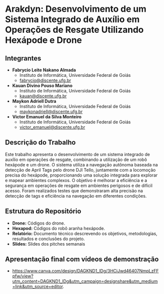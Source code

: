 # Arakdyn: Desenvolvimento de um Sistema Integrado de Auxílio em Operações de Resgate Utilizando Hexápode e Drone

## Integrantes
- **Fabrycio Leite Nakano Almada**
  - Instituto de Informática, Universidade Federal de Goiás
  - fabrycio@discente.ufg.br
- **Kauan Divino Pouso Mariano**
  - Instituto de Informática, Universidade Federal de Goiás
  - kauan@discente.ufg.br
- **Maykon Adriell Dutra**
  - Instituto de Informática, Universidade Federal de Goiás
  - maykonadriell@discente.ufg.br
- **Victor Emanuel da Silva Monteiro**
  - Instituto de Informática, Universidade Federal de Goiás
  - victor_emanuel@discente.ufg.br

## Descrição do Trabalho
Este trabalho apresenta o desenvolvimento de um sistema integrado de auxílio em operações de resgate, combinando a utilização de um robô hexápode e um drone. O sistema utiliza a navegação autônoma baseada na detecção de April Tags pelo drone DJI Tello, juntamente com a locomoção precisa do hexápode, proporcionando uma solução integrada para explorar e mapear ambientes complexos. O objetivo é melhorar a eficiência e a segurança em operações de resgate em ambientes perigosos e de difícil acesso. Foram realizados testes que demonstraram alta precisão na detecção de tags e eficiência na navegação em diferentes condições.

## Estrutura do Repositório
- **Drone:** Códigos do drone.
- **Hexapod:** Códigos do robô aranha hexápode.
- **Relatório:** Documento técnico descrevendo os objetivos, metodologias, resultados e conclusões do projeto.
- **Slides:** Slides dos pitches semanais

## Apresentação final com vídeos de demonstração
- https://www.canva.com/design/DAGKND1_lDg/3HCiJwd46407NmpLzFFpfw/view?utm_content=DAGKND1_lDg&utm_campaign=designshare&utm_medium=link&utm_source=editor.
